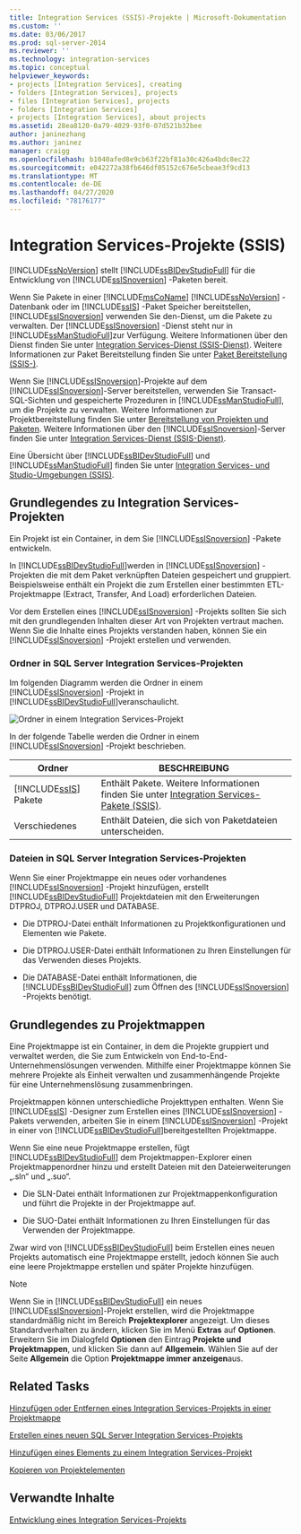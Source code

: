 ```yaml
---
title: Integration Services (SSIS)-Projekte | Microsoft-Dokumentation
ms.custom: ''
ms.date: 03/06/2017
ms.prod: sql-server-2014
ms.reviewer: ''
ms.technology: integration-services
ms.topic: conceptual
helpviewer_keywords:
- projects [Integration Services], creating
- folders [Integration Services], projects
- files [Integration Services], projects
- folders [Integration Services]
- projects [Integration Services], about projects
ms.assetid: 28ea8120-0a79-4029-93f0-07d521b32bee
author: janinezhang
ms.author: janinez
manager: craigg
ms.openlocfilehash: b1040afed8e9cb63f22bf81a30c426a4bdc8ec22
ms.sourcegitcommit: e042272a38fb646df05152c676e5cbeae3f9cd13
ms.translationtype: MT
ms.contentlocale: de-DE
ms.lasthandoff: 04/27/2020
ms.locfileid: "78176177"
---
```

# <a name="integration-services-ssis-projects"></a>Integration Services-Projekte (SSIS)
  [!INCLUDE[ssNoVersion](../includes/ssnoversion-md.md)] stellt [!INCLUDE[ssBIDevStudioFull](../includes/ssbidevstudiofull-md.md)] für die Entwicklung von [!INCLUDE[ssISnoversion](../includes/ssisnoversion-md.md)] -Paketen bereit.

 Wenn Sie Pakete in einer [!INCLUDE[msCoName](../includes/msconame-md.md)] [!INCLUDE[ssNoVersion](../includes/ssnoversion-md.md)] -Datenbank oder im [!INCLUDE[ssIS](../includes/ssis-md.md)] -Paket Speicher bereitstellen, [!INCLUDE[ssISnoversion](../includes/ssisnoversion-md.md)] verwenden Sie den-Dienst, um die Pakete zu verwalten. Der [!INCLUDE[ssISnoversion](../includes/ssisnoversion-md.md)] -Dienst steht nur in [!INCLUDE[ssManStudioFull](../includes/ssmanstudiofull-md.md)]zur Verfügung. Weitere Informationen über den Dienst finden Sie unter [Integration Services-Dienst &#40;SSIS-Dienst&#41;](service/integration-services-service-ssis-service.md). Weitere Informationen zur Paket Bereitstellung finden Sie unter [Paket Bereitstellung &#40;SSIS-&#41;](packages/legacy-package-deployment-ssis.md).

 Wenn Sie [!INCLUDE[ssISnoversion](../includes/ssisnoversion-md.md)]-Projekte auf dem [!INCLUDE[ssISnoversion](../includes/ssisnoversion-md.md)]-Server bereitstellen, verwenden Sie Transact-SQL-Sichten und gespeicherte Prozeduren in [!INCLUDE[ssManStudioFull](../includes/ssmanstudiofull-md.md)], um die Projekte zu verwalten. Weitere Informationen zur Projektbereitstellung finden Sie unter [Bereitstellung von Projekten und Paketen](packages/deploy-integration-services-ssis-projects-and-packages.md). Weitere Informationen über den [!INCLUDE[ssISnoversion](../includes/ssisnoversion-md.md)]-Server finden Sie unter [Integration Services-Dienst &#40;SSIS-Dienst&#41;](catalog/integration-services-ssis-server-and-catalog.md).

 Eine Übersicht über [!INCLUDE[ssBIDevStudioFull](../includes/ssbidevstudiofull-md.md)] und [!INCLUDE[ssManStudioFull](../includes/ssmanstudiofull-md.md)] finden Sie unter [Integration Services- und Studio-Umgebungen &#40;SSIS&#41;](integration-services-ssis-development-and-management-tools.md).

## <a name="understanding-integration-services-projects"></a>Grundlegendes zu Integration Services-Projekten
 Ein Projekt ist ein Container, in dem Sie [!INCLUDE[ssISnoversion](../includes/ssisnoversion-md.md)] -Pakete entwickeln.

 In [!INCLUDE[ssBIDevStudioFull](../includes/ssbidevstudiofull-md.md)]werden in [!INCLUDE[ssISnoversion](../includes/ssisnoversion-md.md)] -Projekten die mit dem Paket verknüpften Dateien gespeichert und gruppiert. Beispielsweise enthält ein Projekt die zum Erstellen einer bestimmten ETL-Projektmappe (Extract, Transfer, And Load) erforderlichen Dateien.

 Vor dem Erstellen eines [!INCLUDE[ssISnoversion](../includes/ssisnoversion-md.md)] -Projekts sollten Sie sich mit den grundlegenden Inhalten dieser Art von Projekten vertraut machen. Wenn Sie die Inhalte eines Projekts verstanden haben, können Sie ein [!INCLUDE[ssISnoversion](../includes/ssisnoversion-md.md)] -Projekt erstellen und verwenden.

### <a name="folders-in-integration-services-projects"></a>Ordner in SQL Server Integration Services-Projekten
 Im folgenden Diagramm werden die Ordner in einem [!INCLUDE[ssISnoversion](../includes/ssisnoversion-md.md)] -Projekt in [!INCLUDE[ssBIDevStudioFull](../includes/ssbidevstudiofull-md.md)]veranschaulicht.

 ![Ordner in einem Integration Services-Projekt](media/solutionexplorer.gif "Ordner in einem Integration Services-Projekt")

 In der folgende Tabelle werden die Ordner in einem [!INCLUDE[ssISnoversion](../includes/ssisnoversion-md.md)] -Projekt beschrieben.

|Ordner|BESCHREIBUNG|
|------------|-----------------|
|[!INCLUDE[ssIS](../includes/ssis-md.md)] Pakete|Enthält Pakete. Weitere Informationen finden Sie unter [Integration Services-Pakete &#40;SSIS&#41;](../../2014/integration-services/integration-services-ssis-packages.md).|
|Verschiedenes|Enthält Dateien, die sich von Paketdateien unterscheiden.|

### <a name="files-in-integration-services-projects"></a>Dateien in SQL Server Integration Services-Projekten
 Wenn Sie einer Projektmappe ein neues oder vorhandenes [!INCLUDE[ssISnoversion](../includes/ssisnoversion-md.md)] -Projekt hinzufügen, erstellt [!INCLUDE[ssBIDevStudioFull](../includes/ssbidevstudiofull-md.md)] Projektdateien mit den Erweiterungen DTPROJ, DTPROJ.USER und DATABASE.

-   Die DTPROJ-Datei enthält Informationen zu Projektkonfigurationen und Elementen wie Pakete.

-   Die DTPROJ.USER-Datei enthält Informationen zu Ihren Einstellungen für das Verwenden dieses Projekts.

-   Die DATABASE-Datei enthält Informationen, die [!INCLUDE[ssBIDevStudioFull](../includes/ssbidevstudiofull-md.md)] zum Öffnen des [!INCLUDE[ssISnoversion](../includes/ssisnoversion-md.md)] -Projekts benötigt.

## <a name="understanding-solutions"></a>Grundlegendes zu Projektmappen
 Eine Projektmappe ist ein Container, in dem die Projekte gruppiert und verwaltet werden, die Sie zum Entwickeln von End-to-End-Unternehmenslösungen verwenden. Mithilfe einer Projektmappe können Sie mehrere Projekte als Einheit verwalten und zusammenhängende Projekte für eine Unternehmenslösung zusammenbringen.

 Projektmappen können unterschiedliche Projekttypen enthalten. Wenn Sie [!INCLUDE[ssIS](../includes/ssis-md.md)] -Designer zum Erstellen eines [!INCLUDE[ssISnoversion](../includes/ssisnoversion-md.md)] -Pakets verwenden, arbeiten Sie in einem [!INCLUDE[ssISnoversion](../includes/ssisnoversion-md.md)] -Projekt in einer von [!INCLUDE[ssBIDevStudioFull](../includes/ssbidevstudiofull-md.md)]bereitgestellten Projektmappe.

 Wenn Sie eine neue Projektmappe erstellen, fügt [!INCLUDE[ssBIDevStudioFull](../includes/ssbidevstudiofull-md.md)] dem Projektmappen-Explorer einen Projektmappenordner hinzu und erstellt Dateien mit den Dateierweiterungen „.sln“ und „.suo“.

-   Die SLN-Datei enthält Informationen zur Projektmappenkonfiguration und führt die Projekte in der Projektmappe auf.

-   Die SUO-Datei enthält Informationen zu Ihren Einstellungen für das Verwenden der Projektmappe.

 Zwar wird von [!INCLUDE[ssBIDevStudioFull](../includes/ssbidevstudiofull-md.md)] beim Erstellen eines neuen Projekts automatisch eine Projektmappe erstellt, jedoch können Sie auch eine leere Projektmappe erstellen und später Projekte hinzufügen.

> [!NOTE]
>  Wenn Sie in [!INCLUDE[ssBIDevStudioFull](../includes/ssbidevstudiofull-md.md)] ein neues [!INCLUDE[ssISnoversion](../includes/ssisnoversion-md.md)]-Projekt erstellen, wird die Projektmappe standardmäßig nicht im Bereich **Projektexplorer** angezeigt. Um dieses Standardverhalten zu ändern, klicken Sie im Menü **Extras** auf **Optionen**. Erweitern Sie im Dialogfeld **Optionen** den Eintrag **Projekte und Projektmappen**, und klicken Sie dann auf **Allgemein**. Wählen Sie auf der Seite **Allgemein** die Option **Projektmappe immer anzeigen**aus.

## <a name="related-tasks"></a>Related Tasks
 [Hinzufügen oder Entfernen eines Integration Services-Projekts in einer Projektmappe](../../2014/integration-services/add-or-remove-an-integration-services-project-in-a-solution.md)

 [Erstellen eines neuen SQL Server Integration Services-Projekts](../../2014/integration-services/create-a-new-integration-services-project.md)

 [Hinzufügen eines Elements zu einem Integration Services-Projekt](../../2014/integration-services/add-an-item-to-an-integration-services-project.md)

 [Kopieren von Projektelementen](../../2014/integration-services/copy-project-items.md)

## <a name="related-content"></a>Verwandte Inhalte
 [Entwicklung eines Integration Services-Projekts](../../2014/integration-services/development-of-an-integration-services-project.md)


